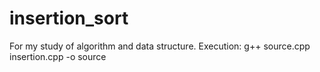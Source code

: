 # insertion_sort
For my study of algorithm and data structure. Execution: g++ source.cpp insertion.cpp -o source
